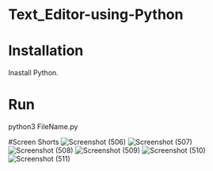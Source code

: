 # Text_Editor-using-Python
# Installation
Inastall Python.
# Run
python3 FileName.py

#Screen Shorts
![Screenshot (506)](https://user-images.githubusercontent.com/93989396/219452788-0bf6465a-d05a-496e-bd56-aecb6ec186cd.png)
![Screenshot (507)](https://user-images.githubusercontent.com/93989396/219452796-65d4e240-e15b-4f46-9bd9-06331b0fd89d.png)
![Screenshot (508)](https://user-images.githubusercontent.com/93989396/219452811-136fd301-1afa-48cb-9813-c0de7425f18a.png)
![Screenshot (509)](https://user-images.githubusercontent.com/93989396/219452818-bb84d75e-f025-4e4e-abe2-38a42c03599f.png)
![Screenshot (510)](https://user-images.githubusercontent.com/93989396/219452826-364f2d66-d876-45d4-ac51-eae9c222ac0d.png)
![Screenshot (511)](https://user-images.githubusercontent.com/93989396/219452832-f31fb5c6-2d39-4b2c-a8c7-b4e509793cdc.png)
